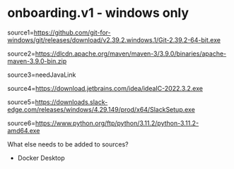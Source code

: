 # onboarding.v1 - windows only
source1=https://github.com/git-for-windows/git/releases/download/v2.39.2.windows.1/Git-2.39.2-64-bit.exe

source2=https://dlcdn.apache.org/maven/maven-3/3.9.0/binaries/apache-maven-3.9.0-bin.zip

source3=needJavaLink

source4=https://download.jetbrains.com/idea/ideaIC-2022.3.2.exe

source5=https://downloads.slack-edge.com/releases/windows/4.29.149/prod/x64/SlackSetup.exe

source6=https://www.python.org/ftp/python/3.11.2/python-3.11.2-amd64.exe

What else needs to be added to sources?
- Docker Desktop
